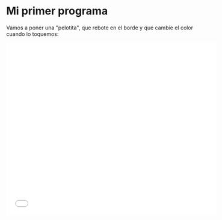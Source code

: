 
# Mi primer programa

Vamos a poner una "pelotita", que rebote en el borde y que cambie el color cuando lo toquemos:

<iframe width="560" height="461" src="//www.youtube.com/embed/WaXdkwvdvXI" frameborder="0"></iframe>

